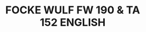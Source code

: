 ---
title: "FOCKE WULF FW 190 & TA 152 ENGLISH"
price: "TBA"
desc: "Opis nije dostupan"
img_path: "/assets/img/EURO-0020.jpg"
brand: AMMO
available: true
cat: "books"
subcat: "SOLUTION BOOKS - MULTILINGUAL"
subsubcat: "SS"
---
